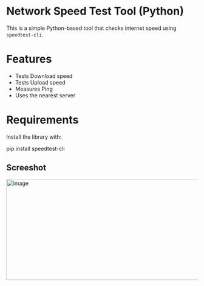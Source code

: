 #  Network Speed Test Tool (Python)

This is a simple Python-based tool that checks internet speed using `speedtest-cli`.

# Features
- Tests Download speed
- Tests Upload speed
- Measures Ping
- Uses the nearest server

# Requirements

Install the library with:

pip install speedtest-cli

## Screeshot ##

<img width="1148" height="265" alt="image" src="https://github.com/user-attachments/assets/f5b4acbd-27d9-4ade-8873-0b2eeea1e003" />
